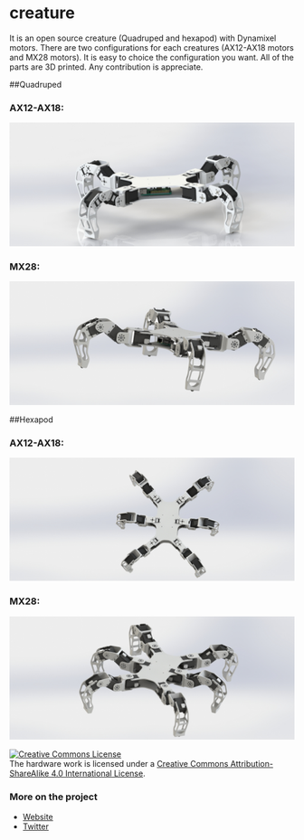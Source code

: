 # creature

It is an open source creature (Quadruped and hexapod) with Dynamixel motors. There are two configurations for each creatures (AX12-AX18 motors and MX28 motors). It is easy to choice the configuration you want. All of the parts are 3D printed.
Any contribution is appreciate.

##Quadruped

### AX12-AX18:

![](Img/quadrupedAx18.jpg)

### MX28:

![](Img/QuadrupedMx28.jpg)


##Hexapod

### AX12-AX18:

![](Img/hexaAx18.jpg)

### MX28:

![](Img/hexaMX28.jpg)



<a rel="license" href="http://creativecommons.org/licenses/by-sa/4.0/"><img alt="Creative Commons License" style="border-width:0" src="https://i.creativecommons.org/l/by-sa/4.0/88x31.png" /></a><br />The hardware work is licensed under a <a rel="license" href="http://creativecommons.org/licenses/by-sa/4.0/">Creative Commons Attribution-ShareAlike 4.0 International License</a>.

### More on the project
- [Website](https://forum.poppy-project.org/t/creature-poppy-quadruped/1060/8)
- [Twitter](https://twitter.com/alexandreneroz)
